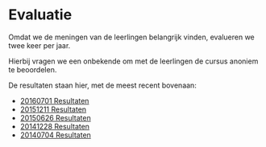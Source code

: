 # Evaluatie

Omdat we de meningen van de leerlingen belangrijk vinden, evalueren we twee keer per jaar.

Hierbij vragen we een onbekende om met de leerlingen de cursus anoniem te beoordelen.

De resultaten staan hier, met de meest recent bovenaan:

 * [20160701 Resultaten](20160701Resultaten.md)
 * [20151211 Resultaten](20151211Resultaten.txt)
 * [20150626 Resultaten](20150626Resultaten.pdf)
 * [20141228 Resultaten](20141228Resultaten.pdf)
 * [20140704 Resultaten](20140704Resultaten.pdf)
